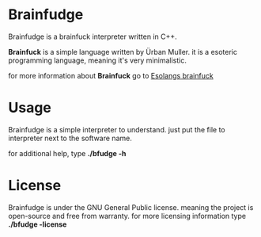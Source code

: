 # Brainfudge 
Brainfudge is a brainfuck interpreter written in C++.

**Brainfuck** is a simple language written by Ürban Muller. it is a esoteric programming language, meaning it's very minimalistic. 

for more information about **Brainfuck** go to <a href="https://esolangs.org/wiki/Brainfuck">Esolangs brainfuck</a>

# Usage 
Brainfudge is a simple interpreter to understand.
just put the file to interpreter next to the software name. 

for additional help, type **./bfudge -h**

# License 
Brainfudge is under the GNU General Public license. 
meaning the project is open-source and free from warranty. for more licensing information 
type **./bfudge -license**